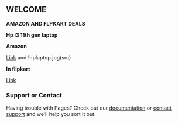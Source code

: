 ## WELCOME 


**AMAZON AND FLPKART DEALS**


**Hp i3 11th gen laptop**


**Amazon**

[Link](https://www.amazon.in/gp/product/B08XY3843B/ref=as_li_tl?ie=UTF8&tag=rafstore-21&camp=3638&creative=24630&linkCode=as2&creativeASIN=B08XY3843B&linkId=5ba612186936affa8f4a4dfad9857825) and !hplaptop.jpg(src)


**In flipkart**


[Link](http://fkrt.it/N6QJy8uuuN)


### Support or Contact

Having trouble with Pages? Check out our [documentation](https://docs.github.com/categories/github-pages-basics/) or [contact support](https://support.github.com/contact) and we’ll help you sort it out.

